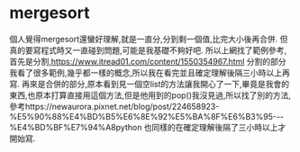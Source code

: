 # mergesort
個人覺得mergesort還蠻好理解,就是一直分,分到剩一個值,比完大小後再合併.
但真的要寫程式時又一直碰到問題,可能是我基礎不夠好吧.
所以上網找了範例參考,首先是分割,https://www.itread01.com/content/1550354967.html
分割的部分我看了很多範例,幾乎都一樣的概念,所以我在看完並且確定理解後隔三小時以上再寫.
再來是合併的部分,原本看到見一個空list的方法讓我開心了一下,畢竟是我會的東西,也原本打算直接用這個方法,但是他用到的pop()我沒見過,所以找了別的方法,
參考https://newaurora.pixnet.net/blog/post/224658923-%E5%90%88%E4%BD%B5%E6%8E%92%E5%BA%8F%E6%B3%95---%E4%BD%BF%E7%94%A8python
也同樣的在確定理解後隔了三小時以上才開始寫.  
